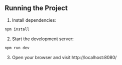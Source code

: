 
## Running the Project 
 
1. Install dependencies: 
```bash 
npm install 
``` 
 
2. Start the development server: 
```bash 
npm run dev 
``` 
 
3. Open your browser and visit http://localhost:8080/ 
